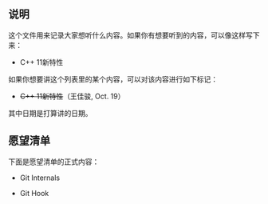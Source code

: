 ## 说明

这个文件用来记录大家想听什么内容。如果你有想要听到的内容，可以像这样写下来：

- C++ 11新特性

如果你想要讲这个列表里的某个内容，可以对该内容进行如下标记：

- ~~C++ 11新特性~~（王佳骏, Oct. 19）

其中日期是打算讲的日期。

## 愿望清单

下面是愿望清单的正式内容：

- Git Internals

- Git Hook
